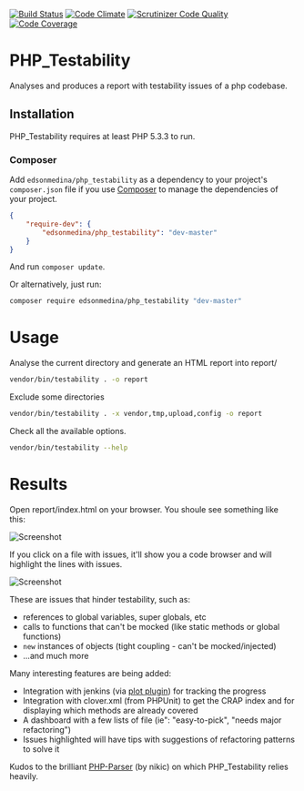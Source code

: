 [![Build Status](https://travis-ci.org/edsonmedina/php_testability.svg?branch=master)](https://travis-ci.org/edsonmedina/php_testability/)
[![Code Climate](https://codeclimate.com/github/edsonmedina/php_testability/badges/gpa.svg)](https://codeclimate.com/github/edsonmedina/php_testability)
[![Scrutinizer Code Quality](http://img.shields.io/scrutinizer/g/edsonmedina/php_testability/master.svg)](https://scrutinizer-ci.com/g/edsonmedina/php_testability/?branch=master)
[![Code Coverage](https://scrutinizer-ci.com/g/edsonmedina/php_testability/badges/coverage.png?b=master)](https://scrutinizer-ci.com/g/edsonmedina/php_testability/?branch=master)

# PHP_Testability

Analyses and produces a report with testability issues of a php codebase.

## Installation
PHP_Testability requires at least PHP 5.3.3 to run.

### Composer 

Add `edsonmedina/php_testability` as a dependency to your project's `composer.json` file if you use [Composer](http://getcomposer.org/) to manage the dependencies of your project. 

```json
{
    "require-dev": {
        "edsonmedina/php_testability": "dev-master"
    }
}
```

And run `composer update`.

Or alternatively, just run:

```bash
composer require edsonmedina/php_testability "dev-master"
```

# Usage

Analyse the current directory and generate an HTML report into report/

```bash
vendor/bin/testability . -o report
```

Exclude some directories

```bash
vendor/bin/testability . -x vendor,tmp,upload,config -o report
```

Check all the available options.

```bash
vendor/bin/testability --help
```


# Results

Open report/index.html on your browser. You shoule see something like this:

![Screenshot](http://www.cianeto.com/testability_dir.png)

If you click on a file with issues, it'll show you a code browser and will highlight the lines with issues.

![Screenshot](http://www.cianeto.com/testability_file.png)


These are issues that hinder testability, such as:
* references to global variables, super globals, etc
* calls to functions that can't be mocked (like static methods or global functions)
* `new` instances of objects (tight coupling - can't be mocked/injected)
* ...and much more

Many interesting features are being added:
* Integration with jenkins (via [plot plugin](https://wiki.jenkins-ci.org/display/JENKINS/Plot+Plugin)) for tracking the progress
* Integration with clover.xml (from PHPUnit) to get the CRAP index and for displaying which methods are already covered
* A dashboard with a few lists of file (ie": "easy-to-pick", "needs major refactoring")
* Issues highlighted will have tips with suggestions of refactoring patterns to solve it

Kudos to the brilliant [PHP-Parser](https://github.com/nikic/PHP-Parser/) (by nikic) on which PHP_Testability relies heavily.

